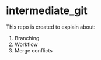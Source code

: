 # intermediate_git
This repo is created to explain about:
1. Branching
1. Workflow
1. Merge conflicts
